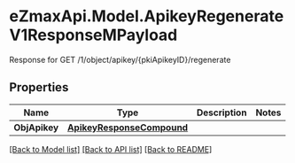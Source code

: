 # eZmaxApi.Model.ApikeyRegenerateV1ResponseMPayload
Response for GET /1/object/apikey/{pkiApikeyID}/regenerate

## Properties

Name | Type | Description | Notes
------------ | ------------- | ------------- | -------------
**ObjApikey** | [**ApikeyResponseCompound**](ApikeyResponseCompound.md) |  | 

[[Back to Model list]](../README.md#documentation-for-models) [[Back to API list]](../README.md#documentation-for-api-endpoints) [[Back to README]](../README.md)

